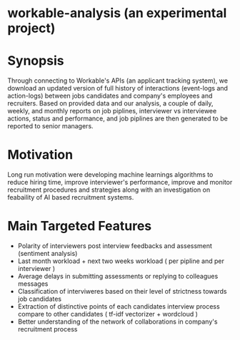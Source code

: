 # workable-analysis (an experimental project)
# Synopsis
Through connecting to Workable's APIs (an applicant tracking system), we download an updated version of full history of interactions (event-logs and action-logs) between jobs candidates and company's employees and recruiters. Based on provided data and our analysis, a couple of daily, weekly, and monthly reports on job piplines, interviewer vs interviewee actions, status and performance, and job piplines are then generated to be reported to senior managers. 
# Motivation
Long run motivation were developing machine learnings algorithms to reduce hiring time, improve interviewer's performance, improve and monitor recruitment procedures and strategies along with an investigation on feabaility of AI based recruitment systems.
# Main Targeted Features
- Polarity of interviewers post interview feedbacks and assessment (sentiment analysis)
- Last month workload + next two weeks workload ( per pipline and per interviewer )
- Average delays in submitting assessments or replying to colleagues messages
- Classification of interviweres based on their level of strictness towards job candidates 
- Extraction of distinctive points of each candidates interview process compare to other candidates ( tf-idf vectorizer + wordcloud )
- Better understanding of the network of collaborations in company's recruitment process 

